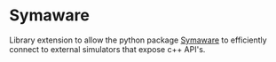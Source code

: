 # Symaware

Library extension to allow the python package [Symaware]() to efficiently connect to external simulators that expose c++ API's.
